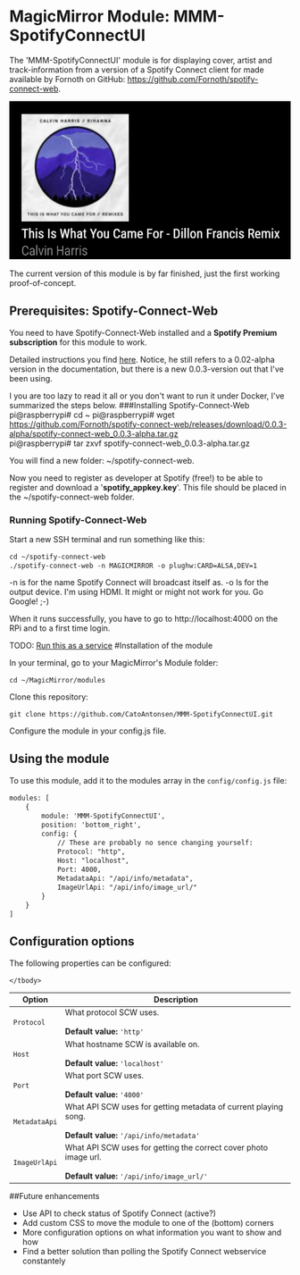 # MagicMirror Module: MMM-SpotifyConnectUI
The 'MMM-SpotifyConnectUI' module is for displaying cover, artist and track-information from a version of a Spotify Connect client for made available by Fornoth on GitHub: https://github.com/Fornoth/spotify-connect-web. 

![Screenshot of the module](Example1.png "Screenshot of the module #2")

The current version of this module is by far finished, just the first working proof-of-concept. 

## Prerequisites: Spotify-Connect-Web
You need to have Spotify-Connect-Web installed and a **Spotify Premium subscription** for this module to work.

Detailed instructions you find [here](https://github.com/Fornoth/spotify-connect-web/blob/0.0.3-alpha/README.md). Notice, he still refers to a 0.02-alpha version in the documentation, but there is a new 0.0.3-version out that I've been using.

I you are too lazy to read it all or you don't want to run it under Docker, I've summarized the steps below.
###Installing Spotify-Connect-Web
    pi@raspberrypi# cd ~
    pi@raspberrypi# wget https://github.com/Fornoth/spotify-connect-web/releases/download/0.0.3-alpha/spotify-connect-web_0.0.3-alpha.tar.gz   
    pi@raspberrypi# tar zxvf spotify-connect-web_0.0.3-alpha.tar.gz

You will find a new folder: ~/spotify-connect-web.

Now you need to register as developer at Spotify (free!) to be able to register and download a '**spotify_appkey.key**'. This file should be placed in the ~/spotify-connect-web folder.

### Running Spotify-Connect-Web
Start a new SSH terminal and run something like this:

    cd ~/spotify-connect-web
    ./spotify-connect-web -n MAGICMIRROR -o plughw:CARD=ALSA,DEV=1 

-n is for the name Spotify Connect will broadcast itself as.
-o Is for the output device. I'm using HDMI. It might or might not work for you. Go Google! ;-)

When it runs successfully, you have to go to http://localhost:4000 on the RPi and to a first time login.

TODO: [Run this as a service](https://discourse.osmc.tv/t/howto-setup-a-spotify-connect-web-server-on-a-raspberry-pi-with-osmc/15818)
#Installation of the module

In your terminal, go to your MagicMirror's Module folder:

    cd ~/MagicMirror/modules

Clone this repository:

    git clone https://github.com/CatoAntonsen/MMM-SpotifyConnectUI.git

Configure the module in your config.js file.
## Using the module
To use this module, add it to the modules array in the `config/config.js` file:

    modules: [
    	{
    		module: 'MMM-SpotifyConnectUI',
    		position: 'bottom_right',
    		config: {
    			// These are probably no sence changing yourself:
    			Protocol: "http",
    			Host: "localhost",
    			Port: 4000,
    			MetadataApi: "/api/info/metadata",
    			ImageUrlApi: "/api/info/image_url/"
    		}
    	}
    ]

## Configuration options

The following properties can be configured:


<table width="100%">
	<!-- why, markdown... -->
	<thead>
		<tr>
			<th>Option</th>
			<th width="100%">Description</th>
		</tr>
	<thead>
	<tbody>
		<tr>
			<td><code>Protocol</code></td>
			<td>What protocol SCW uses.<br>
				<br><b>Default value:</b> <code>'http'</code>
			</td>
		</tr>
		<tr>
			<td><code>Host</code></td>
			<td>What hostname SCW is available on.<br>
				<br><b>Default value:</b> <code>'localhost'</code>
			</td>
		</tr>
		<tr>
			<td><code>Port</code></td>
			<td>What port SCW uses.<br>
				<br><b>Default value:</b> <code>'4000'</code>
			</td>
		</tr>
		<tr>
			<td><code>MetadataApi</code></td>
			<td>What API SCW uses for getting metadata of current playing song.<br>
				<br><b>Default value:</b> <code>'/api/info/metadata'</code>
			</td>
		</tr>
		<tr>
			<td><code>ImageUrlApi</code></td>
			<td>What API SCW uses for getting the correct cover photo image url.<br>
				<br><b>Default value:</b> <code>'/api/info/image_url/'</code>
			</td>
		</tr>
		
	</tbody>
</table>
##Future enhancements

 - Use API to check status of Spotify Connect (active?)
 - Add custom CSS to move the module to one of the (bottom) corners
 - More configuration options on what information you want to show and how
 - Find a better solution than polling the Spotify Connect webservice constantely

